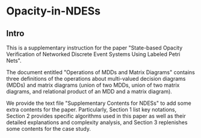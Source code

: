 # Opacity-in-NDESs
Intro
----
This is a supplementary instruction for the paper "State-based Opacity Verification of Networked Discrete Event Systems Using Labeled Petri Nets".

The document entitled "Operations of MDDs and Matrix Diagrams" contains three definitions of the operations about multi-valued decision diagrams (MDDs) and matrix diagrams (union of two MDDs, union of two matrix diagrams, and relational product of an MDD and a matrix diagram).

We provide the text file "Supplementary Contents for NDESs" to add some extra contents for the paper. Particularly, Section 1 list key notations, Section 2 provides specific algorithms used in this paper as well as their detailed explanations and complexity analysis, and Section 3 replenishes some contents for the case study.
